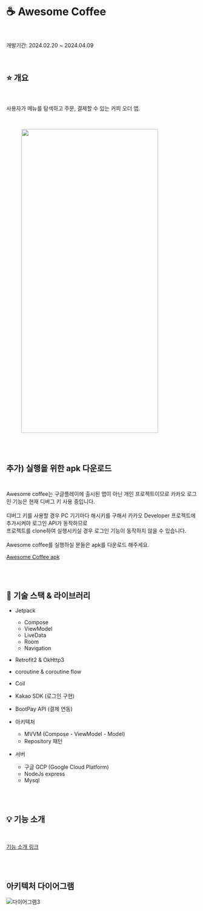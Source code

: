 # ☕ Awesome Coffee

</br>

개발기간: 2024.02.20 ~ 2024.04.09

</br>

## ⭐️ 개요
</br>

사용자가 메뉴를 탐색하고 주문, 결제할 수 있는 커피 오더 앱.

</br>

<figure>
    <img src="https://github.com/jjddww/AwesomeCoffee/assets/50095740/ac8aaee6-500f-4301-a81a-65ae8cc97dfa", width="360", height="800">
</figure>


</br></br>

## 추가) 실행을 위한 apk 다운로드 </br></br>
Awesome coffee는 구글플레이에 출시된 앱이 아닌 개인 프로젝트이므로 카카오 로그인 기능은 현재 디버그 키 사용 중입니다.</br></br>
디버그 키를 사용할 경우 PC 기기마다 해시키를 구해서 카카오 Developer 프로젝트에 추가시켜야 로그인 API가 동작하므로 </br>
프로젝트를 clone하여 실행시키실 경우 로그인 기능이 동작하지 않을 수 있습니다.</br></br>
Awesome coffee를 실행하실 분들은 apk를 다운로드 해주세요.

[Awesome Coffee apk](https://github.com/jjddww/AwesomeCoffee/blob/main/awesome_coffee.apk)

</br></br>


## 🔨 기술 스택 & 라이브러리

* Jetpack
  - Compose
  - ViewModel
  - LiveData
  - Room
  - Navigation

* Retrofit2 & OkHttp3
* coroutine & coroutine flow
* Coil
* Kakao SDK (로그인 구현)
* BootPay API (결제 연동)

* 아키텍처
  - MVVM (Compose - ViewModel - Model)
  - Repository 패턴

* 서버
  - 구글 GCP (Google Cloud Platform)
  - NodeJs express
  - Mysql

</br></br>

## 💡 기능 소개
</br>

[기능 소개 링크](https://github.com/jjddww/AwesomeCoffee/blob/main/%EA%B8%B0%EB%8A%A5.md)

</br></br>


## 아키텍처 다이어그램

![다이어그램3](https://github.com/jjddww/AwesomeCoffee/assets/50095740/eed8fddd-b8f6-4585-8a21-04bdbcdfd676)
